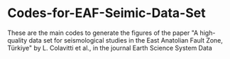 # Codes-for-EAF-Seimic-Data-Set
These are the main codes to generate the figures of the paper "A high-quality data set for seismological studies in the East Anatolian Fault Zone, Türkiye" by L. Colavitti et al., in the journal Earth Science System Data
